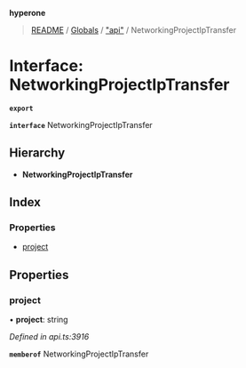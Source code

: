 **hyperone**

> [README](../README.md) / [Globals](../globals.md) / ["api"](../modules/_api_.md) / NetworkingProjectIpTransfer

# Interface: NetworkingProjectIpTransfer

**`export`** 

**`interface`** NetworkingProjectIpTransfer

## Hierarchy

* **NetworkingProjectIpTransfer**

## Index

### Properties

* [project](_api_.networkingprojectiptransfer.md#project)

## Properties

### project

•  **project**: string

*Defined in api.ts:3916*

**`memberof`** NetworkingProjectIpTransfer
